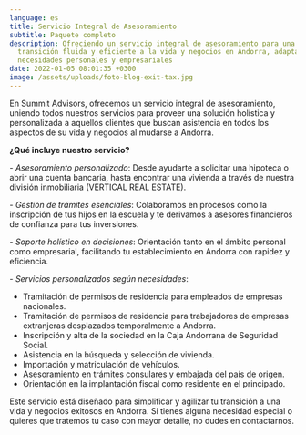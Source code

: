 ```yaml
---
language: es
title: Servicio Integral de Asesoramiento
subtitle: Paquete completo
description: Ofreciendo un servicio integral de asesoramiento para una
  transición fluida y eficiente a la vida y negocios en Andorra, adaptado a tus
  necesidades personales y empresariales
date: 2022-01-05 08:01:35 +0300
image: /assets/uploads/foto-blog-exit-tax.jpg
---
```

En Summit Advisors, ofrecemos un servicio integral de asesoramiento, uniendo todos nuestros servicios para proveer una solución holística y personalizada a aquellos clientes que buscan asistencia en todos los aspectos de su vida y negocios al mudarse a Andorra.

**¿Qué incluye nuestro servicio?**

\- *Asesoramiento personalizado*: Desde ayudarte a solicitar una hipoteca o abrir una cuenta bancaria, hasta encontrar una vivienda a través de nuestra división inmobiliaria (VERTICAL REAL ESTATE).

\- *Gestión de trámites esenciales*: Colaboramos en procesos como la inscripción de tus hijos en la escuela y te derivamos a asesores financieros de confianza para tus inversiones.

\- *Soporte holístico en decisiones*: Orientación tanto en el ámbito personal como empresarial, facilitando tu establecimiento en Andorra con rapidez y eficiencia.

\- *Servicios personalizados según necesidades*:

* Tramitación de permisos de residencia para empleados de empresas nacionales.
* Tramitación de permisos de residencia para trabajadores de empresas extranjeras desplazados temporalmente a Andorra.
* Inscripción y alta de la sociedad en la Caja Andorrana de Seguridad Social.
* Asistencia en la búsqueda y selección de vivienda.
* Importación y matriculación de vehículos.
* Asesoramiento en trámites consulares y embajada del país de origen.
* Orientación en la implantación fiscal como residente en el principado.

Este servicio está diseñado para simplificar y agilizar tu transición a una vida y negocios exitosos en Andorra. Si tienes alguna necesidad especial o quieres que tratemos tu caso con mayor detalle, no dudes en contactarnos.
